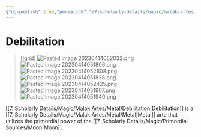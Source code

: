 ```yaml
---
{"dg-publish":true,"permalink":"/7-scholarly-details/magic/malak-artes/metal/debilitation/"}
---
```


# Debilitation

>[!grid]
>![Pasted image 20230414052032.png](/img/user/x.%20Assets/Attachments/Pasted%20image%2020230414052032.png)
>![Pasted image 20230414051806.png](/img/user/x.%20Assets/Attachments/Pasted%20image%2020230414051806.png)
>![Pasted image 20230414052608.png](/img/user/x.%20Assets/Attachments/Pasted%20image%2020230414052608.png)
>![Pasted image 20230414051838.png](/img/user/x.%20Assets/Attachments/Pasted%20image%2020230414051838.png)
>![Pasted image 20230414052425.png](/img/user/x.%20Assets/Attachments/Pasted%20image%2020230414052425.png)
>![Pasted image 20230414051907.png](/img/user/x.%20Assets/Attachments/Pasted%20image%2020230414051907.png)
>![Pasted image 20230414051940.png](/img/user/x.%20Assets/Attachments/Pasted%20image%2020230414051940.png)

[[7. Scholarly Details/Magic/Malak Artes/Metal/Debilitation\|Debilitation]] is a [[7. Scholarly Details/Magic/Malak Artes/Metal/Metal\|Metal]] arte that utilizes the primordial power of the [[7. Scholarly Details/Magic/Primordial Sources/Moon\|Moon]].